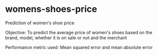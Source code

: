 # womens-shoes-price
Prediction of women's shoe price

Objective: To predict the average price of women's shoes based on the brand, model, whether it is on sale or not and the merchant

Performance metric used: Mean squared error and mean absolute error

